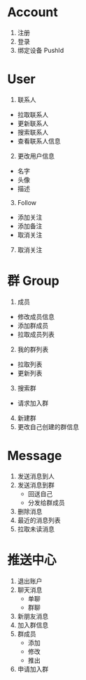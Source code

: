 # Account
1. 注册
2. 登录
3. 绑定设备 PushId

# User
1. 联系人
  - 拉取联系人
  - 更新联系人
  - 搜索联系人
  - 查看联系人信息
2. 更改用户信息
  - 名字
  - 头像
  - 描述
3. Follow
  - 添加关注
  - 添加备注
  - 取消关注

7. 取消关注

# 群 Group
1. 成员
  - 修改成员信息
  - 添加群成员
  - 拉取成员列表
2. 我的群列表
  - 拉取列表
  - 更新列表
3. 搜索群
  - 请求加入群
4. 新建群
5. 更改自己创建的群信息

# Message
1. 发送消息到人
2. 发送消息到群
    - 回送自己
    - 分发给群成员
3. 删除消息
4. 最近的消息列表
5. 拉取未读消息

# 推送中心
1. 退出账户
2. 聊天消息
    - 单聊
    - 群聊
3. 新朋友消息
4. 加入群信息
5. 群成员
    - 添加
    - 修改
    - 推出
6. 申请加入群
